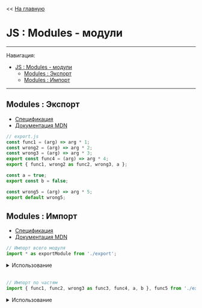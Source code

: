 << [На главную](../README.md)

# JS : Modules - модули

---

Навигация:

- [JS : Modules - модули](#js--modules---модули)
  - [Modules : Экспорт](#modules--экспорт)
  - [Modules : Импорт](#modules--импорт)

---

## Modules : Экспорт

- [Спецификация](https://tc39.es/ecma262/#sec-exports)
- [Документация MDN](https://developer.mozilla.org/en-US/docs/Web/JavaScript/Reference/Statements/export)

<a id="export"></a>

```js
// export.js
const func1 = (arg) => arg * 1;
const wrong2 = (arg) => arg * 2;
const wrong3 = (arg) => arg * 3;
export const func4 = (arg) => arg * 4;
export { func1, wrong2 as func2, wrong3, a };

const a = true;
export const b = false;

const wrong5 = (arg) => arg * 5;
export default wrong5;
```

## Modules : Импорт

- [Спецификация](https://tc39.es/ecma262/#sec-imports)
- [Документация MDN](https://developer.mozilla.org/en-US/docs/Web/JavaScript/Reference/Statements/import)

<a id="import"></a>

```js
// Импорт всего модуля
import * as exportModule from './export';
```

<details>
<summary>Использование</summary>

```js
exportModule.func1(1);    // ==> 1
exportModule.func2(1);    // ==> 2
exportModule.wrong3(1);   // ==> 3
exportModule.func4(1);    // ==> 4
exportModule.default(1);  // ==> 5
exportModule.a;           // ==> true
exportModule.b;           // ==> false
```

</details><br>

```js
// Импорт по частям
import { func1, func2, wrong3 as func3, func4, a, b }, func5 from './export';
```

<details>
<summary>Использование</summary>

```js
func1(1); // ==> 1
func2(1); // ==> 2
func3(1); // ==> 3
func4(1); // ==> 4
func5(1); // ==> 5
a;        // ==> true
b;        // ==> false
```

</details><br>
